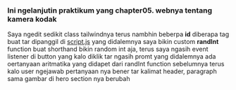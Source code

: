 ### Ini ngelanjutin praktikum yang chapter05. webnya tentang kamera kodak

Saya ngedit sedikit class tailwindnya terus nambhin beberpa **id** diberapa tag buat tar dipanggil di [script.js](./script.js) yang didalemnya saya bikin custom **randInt** function buat shorthand bikin random int aja, terus saya ngasih event listener di button yang kalo diklik tar ngasih promt yang didalemnya ada oertanyaan aritmatika yang didapet dari randInt function sebelumnya terus kalo user ngejawab pertanyaan nya bener tar kalimat header, paragraph sama gambar di hero section nya berubah